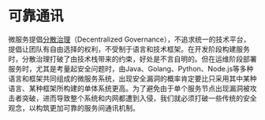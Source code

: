 # 可靠通讯

微服务提倡[分散治理](/architecture/architect-history/microservices.html)（Decentralized Governance），不追求统一的技术平台，提倡让团队有自由选择的权利，不受制于语言和技术框架。在开发阶段构建服务时，分散治理打破了由技术栈带来的约束，好处是不言自明的。但在运维阶段部署服务时，尤其是考量起安全问题时，由Java、Golang、Python、Node.js等多种语言和框架共同组成的微服务系统，出现安全漏洞的概率肯定要比只采用其中某种语言、某种框架所构建的单体系统更高。为了避免由于单个服务节点出现漏洞被攻击者突破，进而导致整个系统和内网都遭到入侵，我们就必须打破一些传统的安全观念，以构筑更加可靠的服务间通讯机制。